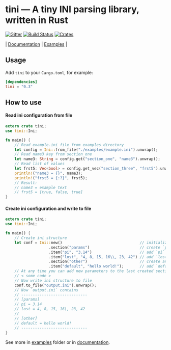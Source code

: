 # tini &mdash; A tiny INI parsing library, written in Rust

[![Gitter](https://badges.gitter.im/pinecrew/tiny-ini.svg)](https://gitter.im/pinecrew/tiny-ini?utm_source=badge&utm_medium=badge&utm_campaign=pr-badge&utm_content=badge)
[![Build Status](https://travis-ci.org/pinecrew/tini.svg?branch=master)](https://travis-ci.org/pinecrew/tini)
[![Crates](https://img.shields.io/crates/v/tini.svg)](https://crates.io/crates/tini)

| [Documentation](http://pinecrew.github.io/tini/tini/) | [Examples](./examples) |

## Usage

Add `tini` to your `Cargo.toml`, for example:
```toml
[dependencies]
tini = "0.3"
```

## How to use

#### Read ini configuration from file

```rust
extern crate tini;
use tini::Ini;

fn main() {
    // Read example.ini file from examples directory
    let config = Ini::from_file("./examples/example.ini").unwrap();
    // Read name3 key from section_one
    let name3: String = config.get("section_one", "name3").unwrap();
    // Read list of values
    let frst5: Vec<bool> = config.get_vec("section_three", "frst5").unwrap();
    println!("name3 = {}", name3);
    println!("frst5 = {:?}", frst5);
    // Result:
    // name3 = example text
    // frst5 = [true, false, true]
}
```

#### Create ini configuration and write to file

```rust
extern crate tini;
use tini::Ini;

fn main() {
    // Create ini structure
    let conf = Ini::new()                                  // initialize Ini
                   .section("params")                      // create `params` section
                   .item("pi", "3.14")                     // add `pi` key
                   .item("lost", "4, 8, 15, 16\\, 23, 42") // add `lost` list
                   .section("other")                       // create another section
                   .item("default", "hello world!");       // add `default` key to `other` section
    // At any time you can add new parameters to the last created section
    // < some code >
    // Now write ini structure to file
    conf.to_file("output.ini").unwrap();
    // Now `output.ini` contains
    // -----------------------------
    // [params]
    // pi = 3.14
    // lost = 4, 8, 15, 16\, 23, 42
    //
    // [other]
    // default = hello world!
    // -----------------------------
}
```

See more in [examples](./examples) folder or in [documentation](http://pinecrew.github.io/tini/tini/).
